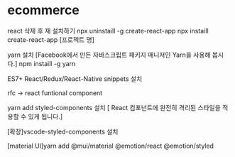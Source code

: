 # ecommerce

react 삭제 후 재 설치하기
npx uninstaill -g create-react-app
npx instaill create-react-app [프로젝트 명]

yarn 설치 [Facebook에서 만든 자바스크립트 패키지 매니저인 Yarn을 사용해 봅시다.]
npm instaill -g yarn


ES7+ React/Redux/React-Native snippets 설치

rfc -> react funtional component 

yarn add styled-components 설치 [ React 컴포넌트에 완전히 격리된 스타일을 적용할 수 있게 됩니다.]


[확장]vscode-styled-components 설치


[material UI]yarn add @mui/material @emotion/react @emotion/styled 
